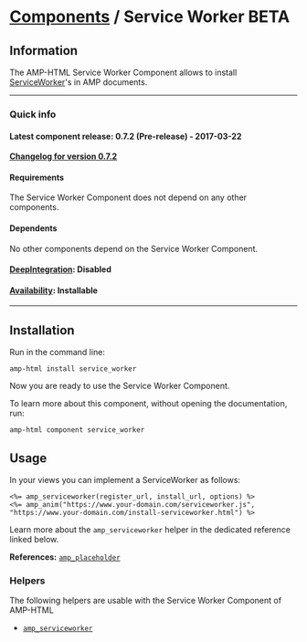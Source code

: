 
# [Components](https://github.com/slooob/amp-html/tree/master/lib/amp-html/components/docs) / Service Worker BETA


## Information

The AMP-HTML Service Worker Component allows to install [ServiceWorker](https://developers.google.com/web/fundamentals/getting-started/primers/service-workers)'s in AMP documents.

---

### Quick info

#### Latest component release: 0.7.2 (Pre-release) - 2017-03-22

[**Changelog for version 0.7.2**](https://github.com/slooob/amp-html/blob/master/CHANGELOG.md#072-pre-release---2017-03-22)

#### Requirements

The Service Worker Component does not depend on any other components.

#### Dependents

No other components depend on the Service Worker Component.

#### [DeepIntegration](https://github.com/slooob/amp-html/tree/master/lib/amp-html/components/docs#deepintegration-components): Disabled

#### [Availability](https://github.com/slooob/amp-html/tree/master/lib/amp-html/components/docs#availability-of-components): Installable

---

## Installation

Run in the command line:

    amp-html install service_worker

Now you are ready to use the Service Worker Component.

To learn more about this component, without opening the documentation, run:

    amp-html component service_worker


## Usage

In your views you can implement a ServiceWorker as follows:

    <%= amp_serviceworker(register_url, install_url, options) %>
    <%= amp_anim("https://www.your-domain.com/serviceworker.js", "https://www.your-domain.com/install-serviceworker.html") %>

Learn more about the `amp_serviceworker` helper in the dedicated reference linked below.

**References:** [`amp_placeholder`](https://github.com/slooob/amp-html/blob/master/lib/amp-html/helpers/docs/amp_placeholder.md)


### Helpers

The following helpers are usable with the Service Worker Component of AMP-HTML

* [`amp_serviceworker`](https://github.com/slooob/amp-html/blob/master/lib/amp-html/helpers/docs/amp_serviceworker.md)
